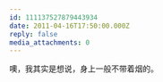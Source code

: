 ```yaml
---
id: 111137527879443934
date: 2011-04-16T17:50:00.000Z
reply: false
media_attachments: 0
---
```


噢，我其实是想说，身上一般不带着烟的。 ​​​​

